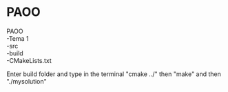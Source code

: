 # PAOO

PAOO <br />
   -Tema 1 <br />
       -src <br />
       -build <br />
       -CMakeLists.txt <br />

Enter build folder and type in the terminal "cmake ../" then "make" and then "./mysolution"
